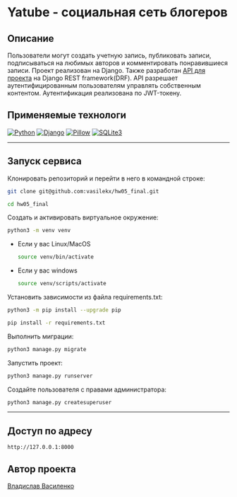 # Yatube - социальная сеть блогеров

## Описание
Пользователи могут создать учетную запись, публиковать записи, подписываться на любимых авторов и комментировать понравившиеся записи. Проект реализован на Django. 
Также разработан [API для проекта](https://github.com/vasilekx/api_final_yatube) на Django REST framework(DRF). API разрешает аутентифицированным пользователям управлять собственным  контентом. Аутентификация реализована по JWT-токену.

## Применяемые технологи

[![Python](https://img.shields.io/badge/Python-3.7-blue?style=flat-square&logo=Python&logoColor=3776AB&labelColor=d0d0d0)](https://www.python.org/)
[![Django](https://img.shields.io/badge/Django-2.2.16-blue?style=flat-square&logo=Django&logoColor=3776AB&labelColor=d0d0d0)](https://docs.djangoproject.com/en/2.2/)
[![Pillow](https://img.shields.io/badge/Pillow-8.3.1-blue?style=flat-square&logoColor=3776AB&labelColor=d0d0d0)](https://pillow.readthedocs.io/en/stable/)
[![SQLite3](https://img.shields.io/badge/SQLite-3-blue?style=flat-square&logo=SQLite&logoColor=3776AB&labelColor=d0d0d0)](https://www3.sqlite.org/index.html)

---

## Запуск сервиса

Клонировать репозиторий и перейти в него в командной строке:

```bash
git clone git@github.com:vasilekx/hw05_final.git
```

```bash
cd hw05_final
```

Создать и активировать виртуальное окружение:

```bash
python3 -m venv venv
```

* Если у вас Linux/MacOS

    ```bash
    source venv/bin/activate
    ```

* Если у вас windows

    ```bash
    source venv/scripts/activate
    ```

Установить зависимости из файла requirements.txt:

```bash
python3 -m pip install --upgrade pip
```

```bash
pip install -r requirements.txt
```

Выполнить миграции:

```bash
python3 manage.py migrate
```

Запустить проект:

```bash
python3 manage.py runserver
```

Создайте пользователя с правами администратора:
```bash
python3 manage.py createsuperuser
```
---

## Доступ по адресу
```
http://127.0.0.1:8000
```


## Автор проекта
[Владислав Василенко](https://github.com/vasilekx)
